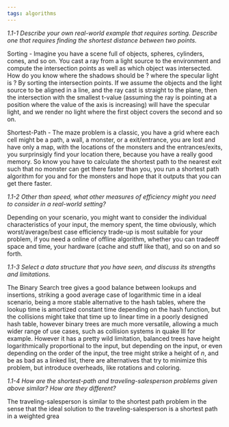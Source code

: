 ```yaml
---
tags: algorithms
---
```


*1.1-1 Describe your own real-world example that requires sorting. Describe one that requires finding the shortest distance between two points.*

Sorting - Imagine you have a scene full of objects, spheres, cylinders, cones, and so on. You cast a ray from a light source to the environment and compute the intersection points as well as which object was intersected. How do you know where the shadows should be ? where the specular light is ? By sorting the intersection points. If we assume the objects and the light source to be aligned in a line, and the ray cast is straight to the plane, then the intersection with the smallest t-value (assuming the ray is pointing at a position where the value of the axis is increasing) will have the specular light, and we render no light where the first object covers the second and so on.

Shortest-Path -  The maze problem is a classic, you have a grid where each cell might be a path, a wall, a monster, or a exit/entrance, you are lost and have only a map, with the locations of the monsters and the entrances/exits, you surprinsigly find your location there, because you have a really good memory. So know you have to calculate the shortest path to the nearest exit such that no monster can get there faster than you, you run a shortest path algorithm for you and for the monsters and hope that it outputs that you can get there faster.

*1.1-2 Other than speed, what other measures of efficiency might you need to consider in a real-world setting?*

Depending on your scenario, you might want to consider the individual characteristics of your input, the memory spent, the time obviously, which worst/average/best case efficiency trade-up is most suitable for your problem, if you need a online of offline algorithm, whether you can tradeoff space and time, your hardware (cache and stuff like that), and so on and so forth.

*1.1-3 Select a data structure that you have seen, and discuss its strengths and limitations.*

The Binary Search tree gives a good balance between lookups and insertions, striking a good average case of logarithmic time in a ideal scenario, being a more stable alternative to the hash tables, where the lookup time is amortized constant time depending on the hash function, but the collisions might take that time up to linear time in a poorly designed hash table, however binary trees are much more versatile, allowing a much wider range of use cases, such as collision systems in quake III for example. However it has a pretty wild limitation, balanced trees have height logarithmically proportional to the input, but depending on the input, or even depending on the order of the input, the tree might strike a height of $n$, and be as bad as a linked list, there are alternatives that try to minimize this problem, but introduce overheads, like rotations and coloring.

*1.1-4 How are the shortest-path and traveling-salesperson problems given above similar? How are they different?*

The traveling-salesperson is similar to the shortest path problem in the sense that the ideal solution to the traveling-salesperson is a shortest path in a weighted grea